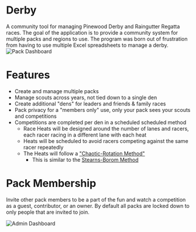 Derby
=====
A community tool for managing Pinewood Derby and Raingutter Regatta races. The goal of the application is to provide a community system for multiple packs and regions to use. The program was born out of frustration from having to use multiple Excel spreadsheets to manage a derby. 
![Pack Dashboard](https://s3.amazonaws.com/_neckbeard/Github/Derby-PackDashboard.Yeti.png "Pack competition dashboard")

Features
=====
  - Create and manage multiple packs 
  - Manage scouts across years, not tied down to a single den
  - Create additional "dens" for leaders and friends & family races
  - Pack privacy for a "members only" use, only your pack sees your scouts and competitions
  - Competitions are completed per den in a scheduled scheduled method
    - Race Heats will be designed around the number of lanes and racers, each racer racing in a different lane with each heat
    - Heats will be scheduled to avoid racers competing against the same racer repeatedly 
    - The Heats will follow a ["Chaotic-Rotation Method"](http://www.rahul.net/mcgrew/derby/methods.html#chaotic)  
      - This is similar to the [Stearns-Borom Method](http://www.wtrfrd.com/pack339/339stern.htm)

Pack Membership
=====
Invite other pack members to be a part of the fun and watch a competition as a guest, contributor, or an owner. By default all packs are locked down to only people that are invited to join. 
  
![Admin Dashboard](https://s3.amazonaws.com/_neckbeard/Github/Derby-AdminDashboad.Yeti.png "Admin competition dashboard")
